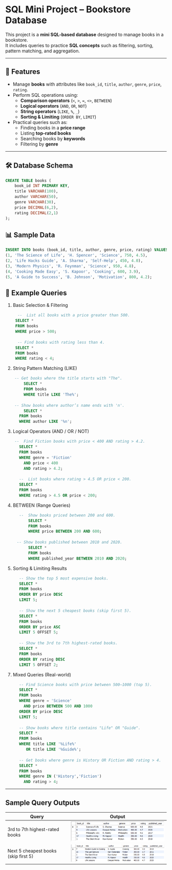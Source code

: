 # SQL Mini Project – Bookstore Database

This project is a **mini SQL-based database** designed to manage books in a bookstore.  
It includes queries to practice **SQL concepts** such as filtering, sorting, pattern matching, and aggregation.

---

## 🚀 Features

- Manage **books** with attributes like `book_id`, `title`, `author`, `genre`, `price`, `rating`.
- Perform SQL operations using:
  - **Comparison operators** (`<`, `>`, `=`, `<>`, `BETWEEN`)
  - **Logical operators** (`AND`, `OR`, `NOT`)
  - **String operators** (`LIKE`, `%`, `_`)
  - **Sorting & Limiting** (`ORDER BY`, `LIMIT`)
- Practical queries such as:
  - Finding books in a **price range**
  - Listing **top-rated books**
  - Searching books by **keywords**
  - Filtering by **genre**

---

## 🛠️ Database Schema

```sql
CREATE TABLE books (
    book_id INT PRIMARY KEY,
    title VARCHAR(100),
    author VARCHAR(50),
    genre VARCHAR(30),
    price DECIMAL(6,2),
    rating DECIMAL(2,1)
);
```

## 📊 Sample Data
```sql
INSERT INTO books (book_id, title, author, genre, price, rating) VALUES
(1, 'The Science of Life', 'H. Spencer', 'Science', 750, 4.5),
(2, 'Life Hacks Guide', 'A. Sharma', 'Self-Help', 450, 4.0),
(3, 'Modern Physics', 'R. Feynman', 'Science', 950, 4.8),
(4, 'Cooking Made Easy', 'S. Kapoor', 'Cooking', 600, 3.9),
(5, 'A Guide to Success', 'B. Johnson', 'Motivation', 800, 4.2);
```

## 🔎 Example Queries 

1. Basic Selection & Filtering
   ```sql
     --  List all books with a price greater than 500.
    SELECT *
    FROM books
    WHERE price > 500;
   
     -- Find books with rating less than 4.
    SELECT *
    FROM books
    WHERE rating < 4;
   ```
2. String Pattern Matching (LIKE)
```sql
    -- Get books where the title starts with "The".
        SELECT * 
        FROM books
        WHERE title LIKE 'The%';

    -- Show books where author’s name ends with 'n'.
        SELECT *
      FROM books
      WHERE author LIKE '%n';
 ```
3. Logical Operators (AND / OR / NOT)
```sql
    --  Find Fiction books with price < 400 AND rating > 4.2.
      SELECT *
      FROM books
      WHERE genre = 'Fiction'
        AND price < 400
        AND rating > 4.2;
      
      --  List books where rating > 4.5 OR price < 200.
      SELECT *
      FROM books
      WHERE rating > 4.5 OR price < 200;
```
4. BETWEEN (Range Queries)
```sql
      --  Show books priced between 200 and 600.
          SELECT * 
          FROM books
          WHERE price BETWEEN 200 AND 600;
          
     -- Show books published between 2010 and 2020.
          SELECT *
          FROM books
          WHERE published_year BETWEEN 2010 AND 2020;
```
5. Sorting & Limiting Results
```sql
      -- Show the top 5 most expensive books.
      SELECT *
      FROM books
      ORDER BY price DESC
      LIMIT 5;
      
      -- Show the next 5 cheapest books (skip first 5).
      SELECT *
      FROM books
      ORDER BY price ASC
      LIMIT 5 OFFSET 5;
      
      -- Show the 3rd to 7th highest-rated books.
      SELECT *
      FROM books
      ORDER BY rating DESC
      LIMIT 5 OFFSET 2;
```

7. Mixed Queries (Real-world)
```sql
      -- Find Science books with price between 500–1000 (top 5).
      SELECT *
      FROM books
      WHERE genre = 'Science'
        AND price BETWEEN 500 AND 1000
      ORDER BY price DESC
      LIMIT 5;
      
      -- Show books where title contains "Life" OR "Guide".
      SELECT *
      FROM books
      WHERE title LIKE '%Life%'
         OR title LIKE '%Guide%';
      
      -- Get books where genre is History OR Fiction AND rating > 4.
      SELECT *
      FROM books
      WHERE genre IN ('History','Fiction')
        AND rating > 4;
```
---
## Sample Query Outputs  

| Query | Output |
|-------|--------|
| 3rd to 7th highest-rated books | <img src="./assets/Screenshot 2025-08-22 133738.png" width="400"> |
| Next 5 cheapest books (skip first 5) | <img src="./assets/Screenshot 2025-08-22 133802.png" width="400"> |
